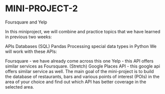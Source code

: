 # MINI-PROJECT-2
 
Foursquare and Yelp
 
In this miniproject, we will combine and practice topics that we have learned in previous two weeks:

APIs
Databases (SQL)
Pandas
Processing special data types in Python
We will work with these APIs:

Foursquare - we have already come across this one
Yelp - this API offers similar services as Foursquare.
(Stretch) Google Places API - this google api offers similar service as well.
The main goal of the mini-project is to build the database of restaurants, bars and various points of interest (POIs) in the area of your choice and find out which API has better coverage in the selected area.
